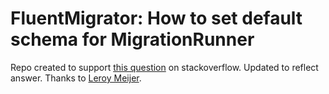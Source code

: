# FluentMigrator: How to set default schema for MigrationRunner
Repo created to support [this question](https://stackoverflow.com/questions/62609823/fluentmigrator-how-to-set-default-schema-for-migrationrunner) on stackoverflow.  Updated to reflect answer.  Thanks to [Leroy Meijer](https://stackoverflow.com/users/1005398/leroy-meijer).